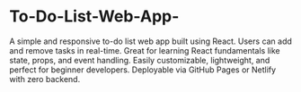 # To-Do-List-Web-App-
A simple and responsive to-do list web app built using React. Users can add and remove tasks in real-time. Great for learning React fundamentals like state, props, and event handling. Easily customizable, lightweight, and perfect for beginner developers. Deployable via GitHub Pages or Netlify with zero backend.
